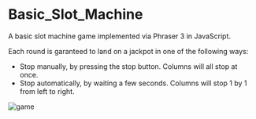 # Basic_Slot_Machine
A basic slot machine game implemented via Phraser 3 in JavaScript.

Each round is garanteed to land on a jackpot in one of the following ways:
- Stop manually, by pressing the stop button. Columns will all stop at once.
- Stop automatically, by waiting a few seconds. Columns will stop 1 by 1 from left to right.

![game](https://user-images.githubusercontent.com/46415136/84896826-4e6fc500-b0ad-11ea-9a44-6eecc7dd3d4b.jpeg)
